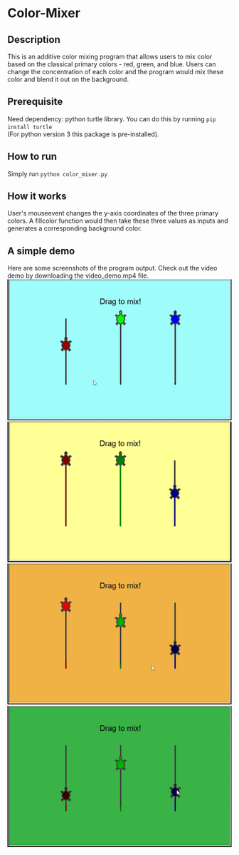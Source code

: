 # Color-Mixer

## Description
This is an additive color mixing program that allows users to mix color based on the classical primary colors - red, green, and blue. Users can change the concentration of each color and the program would mix these color and blend it out on the background.

## Prerequisite
Need dependency: python turtle library. 
You can do this by running ```pip install turtle```\
(For python version 3 this package is pre-installed).

## How to run
Simply run ```python color_mixer.py```

## How it works
User's mouseevent changes the y-axis coordinates of the three primary colors. A fillcolor function would then take these three values as inputs and generates a corresponding background color.

## A simple demo
Here are some screenshots of the program output.
Check out the video demo by downloading the video_demo.mp4 file. 
![](screenshots/Capture1.PNG)
![](screenshots/Capture2.PNG)
![](screenshots/Capture3.PNG)
![](screenshots/Capture4.PNG)
